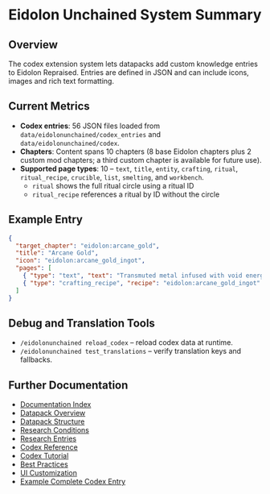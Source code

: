 # Eidolon Unchained System Summary

## Overview
The codex extension system lets datapacks add custom knowledge entries to Eidolon Repraised. Entries are defined in JSON and can include icons, images and rich text formatting.

## Current Metrics
- **Codex entries**: 56 JSON files loaded from `data/eidolonunchained/codex_entries` and `data/eidolonunchained/codex`.
- **Chapters**: Content spans 10 chapters (8 base Eidolon chapters plus 2 custom mod chapters; a third custom chapter is available for future use).
- **Supported page types**: 10 – `text`, `title`, `entity`, `crafting`, `ritual`, `ritual_recipe`, `crucible`, `list`, `smelting`, and `workbench`.
  - `ritual` shows the full ritual circle using a ritual ID
  - `ritual_recipe` references a ritual by ID without the circle


## Example Entry
```json
{
  "target_chapter": "eidolon:arcane_gold",
  "title": "Arcane Gold",
  "icon": "eidolon:arcane_gold_ingot",
  "pages": [
    { "type": "text", "text": "Transmuted metal infused with void energy." },
    { "type": "crafting_recipe", "recipe": "eidolon:arcane_gold_ingot" }
  ]
}
```

## Debug and Translation Tools
- `/eidolonunchained reload_codex` – reload codex data at runtime.
- `/eidolonunchained test_translations` – verify translation keys and fallbacks.

## Further Documentation
- [Documentation Index](../README.md)
- [Datapack Overview](../datapack/overview.md)
- [Datapack Structure](../datapack/structure.md)
- [Research Conditions](../research/condition_types.md)
- [Research Entries](../research/entry_reference.md)
- [Codex Reference](../codex/reference.md)
- [Codex Tutorial](../codex/tutorial.md)
- [Best Practices](../datapack/best_practices.md)
- [UI Customization](ui_texture_customization.md)
- [Example Complete Codex Entry](../EXAMPLE_COMPLETE_CODEX_ENTRY.json)

